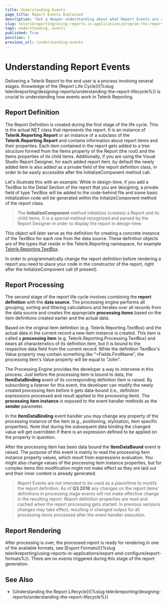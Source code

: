 ```yaml
---
title: Understanding Events
page_title: Report Events Explained
description: "Get a deeper understanding about what Report Events are and what is actually happening during the definition, processing, and rendering stages of the report lifecycle."
slug: telerikreporting/using-reports-in-applications/program-the-report-definition/report-events/understanding-events
tags: understanding, events
published: True
position: 1
previous_url: /understanding-events
---
```


# Understanding Report Events

Delivering a Telerik Report to the end user is a process involving several stages. Knowledge of the [Report Life Cycle]({%slug telerikreporting/designing-reports/understanding-the-report-lifecycle%}) is crucial to understanding how events work in Telerik Reporting.

## Report Definition

The Report Definition is created during the first stage of the life cycle. This is the actual.NET class that represents the report. It is an instance of **Telerik.Reporting.Report** or an instance of a subclass of the **Telerik.Reporting.Report** and contains information about report items and their properties. Each item contained in the report gets added to a tree structure formed from the Items property of the Report (the root) and the Items properties of its child items. Additionally, if you are using the Visual Studio Report Designer, for each added report item, by default the newly added item is also added as a private field of the report definition class, in order to be easily accessible after the InitializeComponent method call.

Let's illustrate this with an example. While in design-time, if you add a TextBox to the Detail Section of the report that you are designing, a private field of type TextBox will be added to the code-behind file and some basic initialization code will be generated within the InitalizeComponent method of the report class.

> The **InitializeComponent** method initializes (creates) a Report and its child items. It is a special method recognized and parsed by the Report Designer in order to display the report in design-time.

This object will later serve as the definition for creating a concrete instance of the TextBox for each row from the data source. These definition objects are of the types that reside in the Telerik.Reporting namespace, for example [Telerik.Reporting.TextBox](slug:Telerik.Reporting.TextBox).

In order to programmatically change the report definition before rendering a report you need to place your code in the constructor of the report, right after the InitializeComponent call (if present).

## Report Processing

The second stage of the report life cycle involves combining the **report definition** with the **data source**. The processing engine performs all grouping, sorting and filtering calculations and iterates over all records from the data source and creates the appropriate **processing items** based on the item definitions created earlier and the actual data.

Based on the original item definition (e.g. Telerik.Reporting.TextBox) and the actual data in the current record a new item instance is created. This item is called a **processing item** (e.g. Telerik.Reporting.Processing.TextBox) and bears all characteristics of its definition item, but it is bound to the respective data field from the current record. While the definition TextBox's Value property may contain something like "=Fields.FirstName", the processing item's Value property will be equal to "John".

The Processing Engine provides the developer a way to intervene in this process. Just before the processing item is bound to data, the **ItemDataBinding** event of its corresponding definition item is raised. By subscribing a listener for this event, the developer can modify the newly created processing item before it gets data-bound (i.e., definition expressions processed and result applied to the processing item). The **processing item instance** is exposed to the event handler methods as the **sender** parameter.

In the **ItemDataBinding** event handler you may change any property of the processing instance of the item (e.g., positioning, stylization, item specific properties). Note that during the subsequent data binding the changed value will get overridden if there is an expression defined to be applied on the property in question.

After the processing item has been data bound the **ItemDataBound** event is raised. The purpose of this event is mainly to read the processing item instance property values, which result from expressions evaluation. You might also change values of the processing item instance properties, but for complex items this modification might not make effect as they are laid out and their inner content is already generated.

> Report Events are not intended to be used as a place/time to modify the report definition. As of **Q3 2016** any changes on the report items' definitions in processing stage events will not make effective change in the resulting report. Report definition properties are read and cached when the report processing gets started. In previous versions changes may take effect, resulting in changed output for all processing items processed after the event handler execution.

## Report Rendering

After processing is over, the processed report is ready for rendering in one of the available formats, see [Export Formats]({%slug telerikreporting/using-reports-in-applications/export-and-configure/export-formats%}). There are no events triggered during this stage of the report generation.

## See Also

- [Understanding the Report Lifecycle]({%slug telerikreporting/designing-reports/understanding-the-report-lifecycle%})
